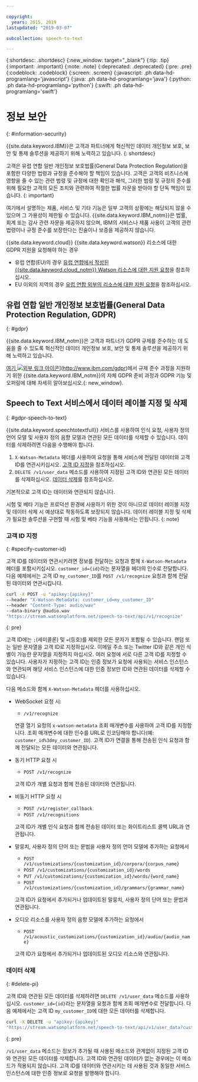 ```yaml
---

copyright:
  years: 2015, 2019
lastupdated: "2019-03-07"

subcollection: speech-to-text

---
```


{:shortdesc: .shortdesc}
{:new_window: target="_blank"}
{:tip: .tip}
{:important: .important}
{:note: .note}
{:deprecated: .deprecated}
{:pre: .pre}
{:codeblock: .codeblock}
{:screen: .screen}
{:javascript: .ph data-hd-programlang='javascript'}
{:java: .ph data-hd-programlang='java'}
{:python: .ph data-hd-programlang='python'}
{:swift: .ph data-hd-programlang='swift'}

# 정보 보안
{: #information-security}

{{site.data.keyword.IBM}}은 고객과 파트너에게 혁신적인 데이터 개인정보 보호, 보안 및 통제 솔루션을 제공하기 위해 노력하고 있습니다.
{: shortdesc}

고객은 유럽 연합 일반 개인정보 보호법률(General Data Protection Regulation)을 포함한
다양한 법령과 규정을 준수해야 할 책임이 있습니다. 고객은 고객의 비즈니스에 영향을 줄 수 있는 관련 법령 및 규정에 대한 확인과 해석, 그러한 법령 및 규정의 준수를 위해 필요한 고객의 모든 조치와 관련하여 적절한 법률 자문을 받아야 할 단독 책임이 있습니다.
{: important}

여기에서 설명하는 제품, 서비스 및 기타 기능은 일부 고객의 상황에는 해당되지 않을 수 있으며 그 가용성이 제한될 수 있습니다. {{site.data.keyword.IBM_notm}}은 법률, 회계 또는 감사 관련 자문을 제공하지 않으며, IBM의 서비스나 제품 사용이 고객의 관련 법령이나 규정 준수를 보장한다는 진술이나 보증을 제공하지 않습니다.

{{site.data.keyword.cloud}} {{site.data.keyword.watson}} 리소스에 대한 GDPR 지원을 요청해야 하는 경우

-   유럽 연합(EU)의 경우 [유럽 연합에서 작성된 {{site.data.keyword.cloud_notm}} Watson 리소스에 대한 지원 요청](/docs/services/watson/getting-started-gdpr-sar.html#request-EU)을 참조하십시오.
-   EU 이외의 지역의 경우 [유럽 연합 외부의 리소스에 대한 지원 요청](/docs/services/watson/getting-started-gdpr-sar.html#request-non-EU)을 참조하십시오.

## 유럽 연합 일반 개인정보 보호법률(General Data Protection Regulation, GDPR)
{: #gdpr}

{{site.data.keyword.IBM_notm}}은 고객과 파트너가 GDPR 규제를 준수하는 데 도움을 줄 수 있도록 혁신적인 데이터 개인정보 보호, 보안 및 통제 솔루션을 제공하기 위해 노력하고 있습니다.

[여기 ![외부 링크 아이콘](../../icons/launch-glyph.svg "외부 링크 아이콘")](../../icons/launch-glyph.svg "외부 링크 아이콘")](http://www.ibm.com/gdpr)에서 규제 준수 과정을 지원하기 위한 {{site.data.keyword.IBM_notm}}의 자체 GDPR 준비 과정과 GDPR 기능 및 오퍼링에 대해 자세히 알아보십시오.{: new_window}.

## Speech to Text 서비스에서 데이터 레이블 지정 및 삭제
{: #gdpr-speech-to-text}

{{site.data.keyword.speechtotextfull}} 서비스를 사용하여 인식 요청, 사용자 정의 언어 모델 및 사용자 정의 음향 모델과 연관된 모든 데이터를 삭제할 수 있습니다. 데이터를 삭제하려면 다음을 수행해야 합니다.

1.  `X-Watson-Metadata` 헤더를 사용하여 요청을 통해 서비스에 전달된 데이터와 고객 ID를 연관시키십시오. [고객 ID 지정](#specify-customer-id)을 참조하십시오.
1.  `DELETE /v1/user_data` 메소드를 사용하여 지정된 고객 ID와 연관된 모든 데이터를 삭제하십시오. [데이터 삭제](#delete-pi)를 참조하십시오.

기본적으로 고객 ID는 데이터와 연관되지 않습니다.

시험 및 베타 기능은 프로덕션 환경에 사용하기 위한 것이 아니므로 데이터 레이블 지정 및 데이터 삭제 시 예상대로 작동하도록 보장되지 않습니다. 데이터 레이블 지정 및 삭제가 필요한 솔루션을 구현할 때 시험 및 베타 기능을 사용해서는 안됩니다.
{: note}

### 고객 ID 지정
{: #specify-customer-id}

고객 ID를 데이터와 연관시키려면 정보를 전달하는 요청과 함께 `X-Watson-Metadata` 헤더를 포함시키십시오. `customer_id={id}`라는 문자열을 헤더의 인수로 전달합니다. 다음 예제에서는 고객 ID `my_customer_ID`를 `POST /v1/recognize` 요청과 함께 전달된 데이터와 연관시킵니다.

```bash
curl -X POST -u "apikey:{apikey}"
--header "X-Watson-Metadata: customer_id=my_customer_ID"
--header "Content-Type: audio/wav"
--data-binary @audio.wav
"https://stream.watsonplatform.net/speech-to-text/api/v1/recognize"
```
{: pre}

고객 ID에는 `;`(세미콜론) 및 `=`(등호)를 제외한 모든 문자가 포함될 수 있습니다. 랜덤 또는 일반 문자열을 고객 ID로 지정하십시오. 이메일 주소 또는 Twitter ID와 같은 개인 식별이 가능한 문자열을 지정하지 마십시오. 여러 요청에 서로 다른 고객 ID를 지정할 수 있습니다. 사용자가 지정하는 고객 ID는 인증 정보가 요청에 사용되는 서비스 인스턴스와 연관되며 해당 서비스 인스턴스에 대한 인증 정보만 ID와 연관된 데이터를 삭제할 수 있습니다.

다음 메소드와 함께 `X-Watson-Metadata` 헤더를 사용하십시오.

-   WebSocket 요청 시:
    -   `/v1/recognize`

    연결 열기 요청의 `x-watson-metadata` 조회 매개변수를 사용하여 고객 ID를 지정합니다. 조회 매개변수에 대한 인수를 URL로 인코딩해야 합니다(예: `customer_id%3dmy_customer_ID`). 고객 ID가 연결을 통해 전송된 인식 요청과 함께 전달되는 모든 데이터와 연관됩니다.
-   동기 HTTP 요청 시
    -   `POST /v1/recognize`

    고객 ID가 개별 요청과 함께 전송된 데이터와 연관됩니다.
-   비동기 HTTP 요청 시
    -   `POST /v1/register_callback`
    -   `POST /v1/recognitions`

    고객 ID가 개별 인식 요청과 함께 전송된 데이터 또는 화이트리스트 콜백 URL과 연관됩니다.
-   말뭉치, 사용자 정의 단어 또는 문법을 사용자 정의 언어 모델에 추가하는 요청에서
    -   `POST /v1/customizations/{customization_id}/corpora/{corpus_name}`
    -   `POST /v1/customizations/{customization_id}/words`
    -   `PUT /v1/customizations/{customization_id}/words/{word_name}`
    -   `POST /v1/customizations/{customization_id}/grammars/{grammar_name}`

    고객 ID가 요청에서 추가되거나 업데이트된 말뭉치, 사용자 정의 단어 또는 문법과 연관됩니다.
-   오디오 리소스를 사용자 정의 음향 모델에 추가하는 요청에서
    -   `POST /v1/acoustic_customizations/{customization_id}/audio/{audio_name}`

    고객 ID가 요청에서 추가되거나 업데이트된 오디오 리소스와 연관됩니다.

### 데이터 삭제
{: #delete-pi}

고객 ID와 연관된 모든 데이터를 삭제하려면 `DELETE /v1/user_data` 메소드를 사용하십시오. `customer_id={id}`라는 문자열을 요청과 함께 조회 매개변수로 전달합니다. 다음 예제에서는 고객 ID `my_customer_ID`에 대한 모든 데이터를 삭제합니다.

```bash
curl -X DELETE -u "apikey:{apikey}"
"https://stream.watsonplatform.net/speech-to-text/api/v1/user_data?customer_id=my_customer_ID"
```
{: pre}

`/v1/user_data` 메소드는 정보가 추가될 때 사용된 메소드와 관계없이 지정된 고객 ID와 연관된 모든 데이터를 삭제합니다. 고객 ID와 연관된 데이터가 없는 경우에는 이 메소드가 적용되지 않습니다. 고객 ID를 데이터와 연관시키는 데 사용된 것과 동일한 서비스 인스턴스에 대한 인증 정보로 요청을 발행해야 합니다.
